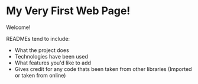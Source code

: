 # My Very First Web Page!

Welcome!

READMEs tend to include:

* What the project does
* Technologies have been used
* What features you'd like to add
* Gives credit for any code thats been taken from other libraries (Imported or taken from online)

<!--
Bootstrap
<link rel="stylesheet" href="https://maxcdn.bootstrapcdn.com/bootstrap/3.3.7/css/bootstrap.min.css">

JQuery
 <script src="https://code.jquery.com/jquery-3.2.1.min.js" integrity="sha256-hwg4gsxgFZhOsEEamdOYGBf13FyQuiTwlAQgxVSNgt4=" crossorigin="anonymous"></script>
 
Bootstrap (JS file)
 <script src="https://maxcdn.bootstrapcdn.com/bootstrap/3.3.7/js/bootstrap.min.js" integrity="sha384-Tc5IQib027qvyjSMfHjOMaLkfuWVxZxUPnCJA7l2mCWNIpG9mGCD8wGNIcPD7Txa" crossorigin="anonymous"></script>
-->
